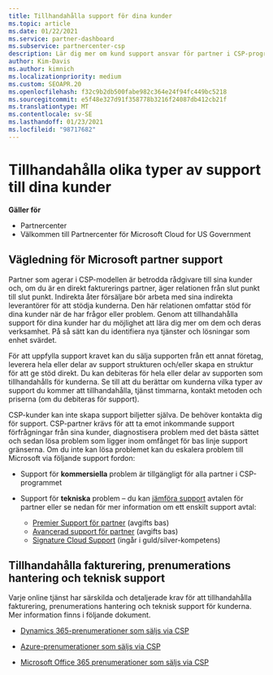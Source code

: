 ```yaml
---
title: Tillhandahålla support för dina kunder
ms.topic: article
ms.date: 01/22/2021
ms.service: partner-dashboard
ms.subservice: partnercenter-csp
description: Lär dig mer om kund support ansvar för partner i CSP-programmet. Omfattar stöd för fakturering, prenumerations hantering och tekniska problem.
author: Kim-Davis
ms.author: kimnich
ms.localizationpriority: medium
ms.custom: SEOAPR.20
ms.openlocfilehash: f32c9b2db500fabe982c364e24f94fc449bc5218
ms.sourcegitcommit: e5f48e327d91f358778b3216f24087db412cb21f
ms.translationtype: MT
ms.contentlocale: sv-SE
ms.lasthandoff: 01/23/2021
ms.locfileid: "98717682"
---
```

# <a name="providing-different-types-of-support-to-your-customers"></a>Tillhandahålla olika typer av support till dina kunder

**Gäller för**

-  Partnercenter
-  Välkommen till Partnercenter för Microsoft Cloud for US Government


## <a name="microsoft-partner-support-guidance"></a>Vägledning för Microsoft partner support

Partner som agerar i CSP-modellen är betrodda rådgivare till sina kunder och, om du är en direkt fakturerings partner, äger relationen från slut punkt till slut punkt. Indirekta åter försäljare bör arbeta med sina indirekta leverantörer för att stödja kunderna. Den här relationen omfattar stöd för dina kunder när de har frågor eller problem. Genom att tillhandahålla support för dina kunder har du möjlighet att lära dig mer om dem och deras verksamhet. På så sätt kan du identifiera nya tjänster och lösningar som enhet svärdet.

För att uppfylla support kravet kan du sälja supporten från ett annat företag, leverera hela eller delar av support strukturen och/eller skapa en struktur för att ge stöd direkt. Du kan debiteras för hela eller delar av supporten som tillhandahålls för kunderna. Se till att du berättar om kunderna vilka typer av support du kommer att tillhandahålla, tjänst timmarna, kontakt metoden och priserna (om du debiteras för support).

CSP-kunder kan inte skapa support biljetter själva. De behöver kontakta dig för support. CSP-partner krävs för att ta emot inkommande support förfrågningar från sina kunder, diagnostisera problem med det bästa sättet och sedan lösa problem som ligger inom omfånget för bas linje support gränserna. Om du inte kan lösa problemet kan du eskalera problem till Microsoft via följande support fordon:

- Support för **kommersiella** problem är tillgängligt för alla partner i CSP-programmet

- Support för **tekniska** problem – du kan [jämföra support](https://partner.microsoft.com/support/partnersupport) avtalen för partner eller se nedan för mer information om ett enskilt support avtal:

  - [Premier Support för partner](https://partner.microsoft.com/support/microsoft-services-premier-support) (avgifts bas)
  - [Avancerad support för partner](https://partner.microsoft.com/support/advanced-cloud-support) (avgifts bas)
  - [Signature Cloud Support](https://docs.microsoft.com/partner-center/manage-your-partner-network-benefits) (ingår i guld/silver-kompetens)

## <a name="providing-billing-subscription-management-and-technical-support"></a>Tillhandahålla fakturering, prenumerations hantering och teknisk support 

Varje online tjänst har särskilda och detaljerade krav för att tillhandahålla fakturering, prenumerations hantering och teknisk support för kunderna. Mer information finns i följande dokument.

- [Dynamics 365-prenumerationer som säljs via CSP](https://www.microsoftpartnercommunity.com/t5/CSP/Microsoft-Partner-Support-Guidance/m-p/5262#M30)

- [Azure-prenumerationer som säljs via CSP](https://www.microsoftpartnercommunity.com/t5/CSP/Microsoft-Partner-Support-Guidance/m-p/5263#M31)

- [Microsoft Office 365 prenumerationer som säljs via CSP](https://www.microsoftpartnercommunity.com/t5/CSP/Microsoft-Partner-Support-Guidance/m-p/5264#M32)



 

 




